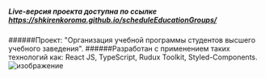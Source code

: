##### Live-версия проекта доступна по ссылке https://shkirenkoroma.github.io/scheduleEducationGroups/
######Проект: "Организация учебной программы студентов высшего учебного заведения".
######Разработан с применением таких технологий как: React JS, TypeScript, Rudux Toolkit, Styled-Components.
![изображение](https://github.com/Shkirenkoroma/scheduleEducationGroups/assets/61347452/7fa7293d-34e4-4240-bff9-40ef7e55e274)
